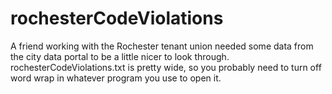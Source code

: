 # rochesterCodeViolations
A friend working with the Rochester tenant union needed some data from the city data portal to be a little nicer to look through.<br>
rochesterCodeViolations.txt is pretty wide, so you probably need to turn off word wrap in whatever program you use to open it.
